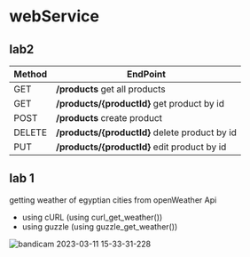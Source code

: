 # webService
## lab2 
| Method             | EndPoint                                                                |
| ----------------- | ------------------------------------------------------------------ |
| GET| **/products** get all products  |
| GET |**/products/{productId}** get product by id  |
| POST  | **/products** create product |
| DELETE | **/products/{productId}** delete product by id  |
| PUT | **/products/{productId}** edit product by id  |

## lab 1 
getting weather of egyptian cities from openWeather Api 
- using cURL (using curl_get_weather())
- using guzzle (using guzzle_get_weather())

![bandicam 2023-03-11 15-33-31-228](https://user-images.githubusercontent.com/78926069/224487855-2367ed27-e5c2-48e7-afab-f9e14c0769b8.jpg)


